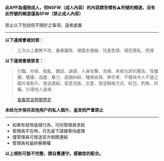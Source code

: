 #### **此APP為僅限成人，但NSFW（成人內容）的內容請至標有⚠️符號的頻道，沒有此符號的頻道僅為SFW（禁止成人內容）**

禁止以下包括但不限於之事項，違者處置

---

**以下違規會被封禁：**

> 三次以上屢教不改、嚴重鍵政、裸露生殖器、兒童色情、侵犯隱私、肉搜

**以下違規會被禁言：**

> 引戰、吵架、搗亂、髒話、誹謗、人身攻擊、洗頻、未經允許的廣告、性騷擾、騷擾、血腥、暴力、遊戲糾紛、種族歧視、伸手黨、不雅與令人不適之圖片或影片、發送連結、惡意洗版、文愛、發送聯絡方式、紅包、釣魚、詐騙、引導他人違規
>
> [查看禁言時間界定](url)
>
 **未经允许保存其他用户的私人图片、盗发则严重禁止**

---

* 如果有發現違規行為，可向管理員求助
* 管理員不在時，可先留下證據等待處理
* 僅管理員可發送官方相關連結
* 管理員有最終解釋權

**以上規則可能不完整，請自覺遵守。感謝您的配合。**
